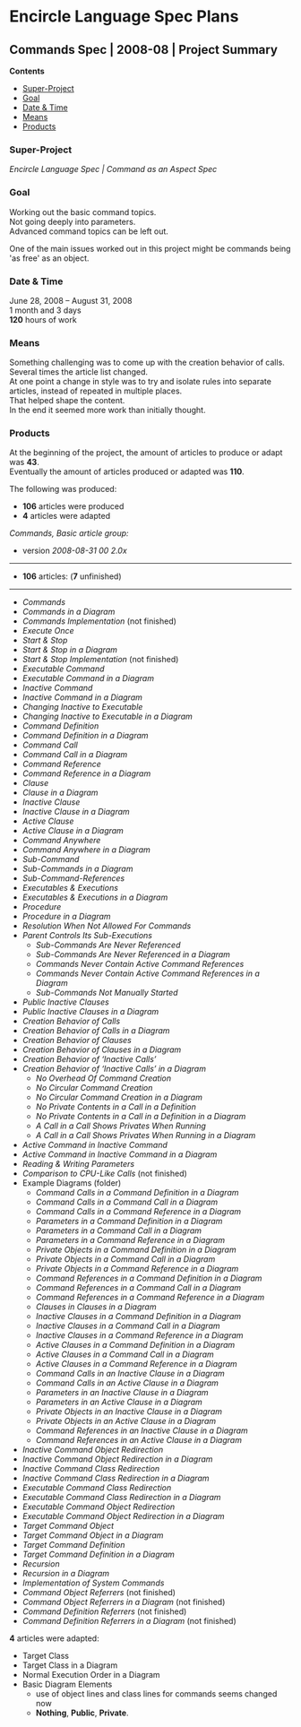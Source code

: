 ﻿Encircle Language Spec Plans
============================

Commands Spec | 2008-08 | Project Summary
-----------------------------------------

__Contents__

- [Super-Project](#super-project)
- [Goal](#goal)
- [Date & Time](#date--time)
- [Means](#means)
- [Products](#products)

### Super-Project

*Encircle Language Spec | Command as an Aspect Spec*

### Goal

Working out the basic command topics.  
Not going deeply into parameters.  
Advanced command topics can be left out.

One of the main issues worked out in this project might be commands being 'as free' as an object.

### Date & Time

June 28, 2008 – August 31, 2008  
1 month and 3 days  
__120__ hours of work

### Means

Something challenging was to come up with the creation behavior of calls.  
Several times the article list changed.  
At one point a change in style was to try and isolate rules into separate articles, instead of repeated in multiple places.  
That helped shape the content.  
In the end it seemed more work than initially thought.

### Products

At the beginning of the project, the amount of articles to produce or adapt was __43__.  
Eventually the amount of articles produced or adapted was __110__.  

The following was produced:  

- __106__ articles were produced
- __4__ articles were adapted

*Commands, Basic article group:*

- version *2008-08-31 00  2.0x*
-----
- __106__ articles: (__7__ unfinished)
-----
- *Commands*
- *Commands in a Diagram*
- *Commands Implementation* (not finished)
- *Execute Once*
- *Start & Stop*
- *Start & Stop in a Diagram*
- *Start & Stop Implementation* (not finished)
- *Executable Command*
- *Executable Command in a Diagram*
- *Inactive Command*
- *Inactive Command in a Diagram*
- *Changing Inactive to Executable*
- *Changing Inactive to Executable in a Diagram*
- *Command Definition*
- *Command Definition in a Diagram*
- *Command Call*
- *Command Call in a Diagram*
- *Command Reference*
- *Command Reference in a Diagram*
- *Clause*
- *Clause in a Diagram*
- *Inactive Clause*
- *Inactive Clause in a Diagram*
- *Active Clause*
- *Active Clause in a Diagram*
- *Command Anywhere*
- *Command Anywhere in a Diagram*
- *Sub-Command*
- *Sub-Commands in a Diagram*
- *Sub-Command-References*
- *Executables & Executions*
- *Executables & Executions in a Diagram*
- *Procedure*
- *Procedure in a Diagram*
- *Resolution When Not Allowed For Commands*
- *Parent Controls Its Sub-Executions*
    - *Sub-Commands Are Never Referenced*
    - *Sub-Commands Are Never Referenced in a Diagram*
    - *Commands Never Contain Active Command References*
    - *Commands Never Contain Active Command References in a Diagram*
    - *Sub-Commands Not Manually Started*
- *Public Inactive Clauses*
- *Public Inactive Clauses in a Diagram*
- *Creation Behavior of Calls*
- *Creation Behavior of Calls in a Diagram*
- *Creation Behavior of Clauses*
- *Creation Behavior of Clauses in a Diagram*
- *Creation Behavior of ‘Inactive Calls’*
- *Creation Behavior of ‘Inactive Calls’ in a Diagram*
    - *No Overhead Of Command Creation*
    - *No Circular Command Creation*
    - *No Circular Command Creation in a Diagram*
    - *No Private Contents in a Call in a Definition*
    - *No Private Contents in a Call in a Definition in a Diagram*
    - *A Call in a Call Shows Privates When Running*
    - *A Call in a Call Shows Privates When Running in a Diagram*
- *Active Command in Inactive Command*
- *Active Command in Inactive Command in a Diagram*
- *Reading & Writing Parameters*
- *Comparison to CPU-Like Calls* (not finished)
- Example Diagrams (folder)
    - *Command Calls in a Command Definition in a Diagram*
    - *Command Calls in a Command Call in a Diagram*
    - *Command Calls in a Command Reference in a Diagram*
    - *Parameters in a Command Definition in a Diagram*
    - *Parameters in a Command Call in a Diagram*
    - *Parameters in a Command Reference in a Diagram*
    - *Private Objects in a Command Definition in a Diagram*
    - *Private Objects in a Command Call in a Diagram*
    - *Private Objects in a Command Reference in a Diagram*
    - *Command References in a Command Definition in a Diagram*
    - *Command References in a Command Call in a Diagram*
    - *Command References in a Command Reference in a Diagram*
    - *Clauses in Clauses in a Diagram*
    - *Inactive Clauses in a Command Definition in a Diagram*
    - *Inactive Clauses in a Command Call in a Diagram*
    - *Inactive Clauses in a Command Reference in a Diagram*
    - *Active Clauses in a Command Definition in a Diagram*
    - *Active Clauses in a Command Call in a Diagram*
    - *Active Clauses in a Command Reference in a Diagram*
    - *Command Calls in an Inactive Clause in a Diagram*
    - *Command Calls in an Active Clause in a Diagram*
    - *Parameters in an Inactive Clause in a Diagram*
    - *Parameters in an Active Clause in a Diagram*
    - *Private Objects in an Inactive Clause in a Diagram*
    - *Private Objects in an Active Clause in a Diagram*
    - *Command References in an Inactive Clause in a Diagram*
    - *Command References in an Active Clause in a Diagram*
- *Inactive Command Object Redirection*
- *Inactive Command Object Redirection in a Diagram*
- *Inactive Command Class Redirection*
- *Inactive Command Class Redirection in a Diagram*
- *Executable Command Class Redirection*
- *Executable Command Class Redirection in a Diagram*
- *Executable Command Object Redirection*
- *Executable Command Object Redirection in a Diagram*
- *Target Command Object*
- *Target Command Object in a Diagram*
- *Target Command Definition*
- *Target Command Definition in a Diagram*
- *Recursion*
- *Recursion in a Diagram*
- *Implementation of System Commands*
- *Command Object Referrers* (not finished)
- *Command Object Referrers in a Diagram* (not finished)
- *Command Definition Referrers* (not finished)
- *Command Definition Referrers in a Diagram* (not finished)

__4__ articles were adapted:

- Target Class
- Target Class in a Diagram
- Normal Execution Order in a Diagram
- Basic Diagram Elements
    - use of object lines and class lines for commands seems changed now  
    - __Nothing__, __Public__, __Private__.